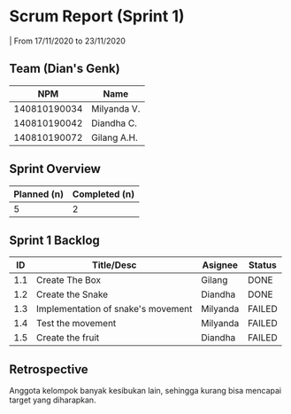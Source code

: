 # Scrum Report (Sprint 1)
| From 17/11/2020 to 23/11/2020

## Team (Dian's Genk)
| NPM           | Name        |
| ------------- |-------------|
| 140810190034  | Milyanda V. |
| 140810190042  | Diandha C.  |
| 140810190072  | Gilang A.H. |

## Sprint Overview
| Planned (n)   | Completed (n) |
| ------------- |-------------- |
| 5             | 2             |

## Sprint 1 Backlog

| ID    |                         Title/Desc                           | Asignee  | Status |
| ----- | ------------------------------------------------------------ | -------- | ------ |
|  1.1  | Create The Box                                               | Gilang   |  DONE  |
|  1.2  | Create the Snake                                             | Diandha  |  DONE  | 
|  1.3  | Implementation of snake's movement                           | Milyanda |    FAILED    | 
|  1.4  | Test the movement                                            | Milyanda |   FAILED     | 
|  1.5  | Create the fruit                                             | Diandha  |  FAILED      | 

## Retrospective 
Anggota kelompok banyak kesibukan lain, sehingga kurang bisa mencapai target yang diharapkan.


